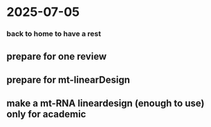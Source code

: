 # 2025-07-05
### back to home to have a rest
## prepare for one review
## prepare for mt-linearDesign
## make a mt-RNA lineardesign (enough to use) only for academic
